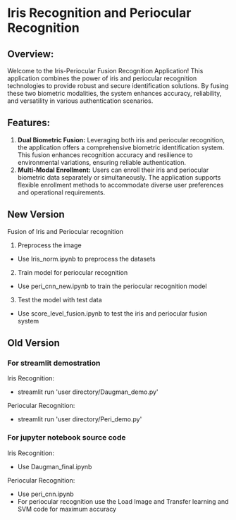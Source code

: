 # Iris Recognition and Periocular Recognition

## **Overview:**

Welcome to the Iris-Periocular Fusion Recognition Application! This application combines the power of iris and periocular recognition technologies to provide robust and secure identification solutions. By fusing these two biometric modalities, the system enhances accuracy, reliability, and versatility in various authentication scenarios.

## **Features:**

1. **Dual Biometric Fusion:** Leveraging both iris and periocular recognition, the application offers a comprehensive biometric identification system. This fusion enhances recognition accuracy and resilience to environmental variations, ensuring reliable authentication.
2. **Multi-Modal Enrollment:** Users can enroll their iris and periocular biometric data separately or simultaneously. The application supports flexible enrollment methods to accommodate diverse user preferences and operational requirements.

## New Version

Fusion of Iris and Periocular recognition

1. Preprocess the image

- Use Iris_norm.ipynb to preprocess the datasets

2. Train model for periocular recognition

- Use peri_cnn_new.ipynb to train the periocular recognition model

3. Test the model with test data

- Use score_level_fusion.ipynb to test the iris and periocular fusion system

## Old Version

### For streamlit demostration

Iris Recognition:

- streamlit run 'user directory/Daugman_demo.py'

Periocular Recognition:

- streamlit run 'user directory/Peri_demo.py'

### For jupyter notebook source code

Iris Recognition:

- Use Daugman_final.ipynb

Periocular Recognition:

- Use peri_cnn.ipynb
- For periocular recognition use the Load Image and Transfer learning and SVM code for maximum accuracy
